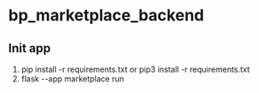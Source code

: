# bp_marketplace_backend

## Init app
1. pip install -r requirements.txt or pip3 install -r requirements.txt
2. flask --app marketplace run